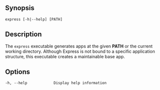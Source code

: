 
## Synopsis

    express [-h|--help] [PATH]

## Description

The `express` executable generates apps at the given **PATH** or the 
current working directory. Although Express is not bound to a specific
application structure, this executable creates a maintainable base app.

## Options

    -h, --help            Display help information

